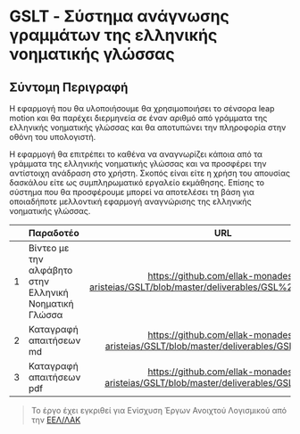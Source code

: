 ﻿# GSLT - Σύστημα ανάγνωσης γραμμάτων της ελληνικής νοηματικής γλώσσας

## Σύντομη Περιγραφή

Η εφαρμογή που θα υλοποιήσουμε  θα χρησιμοποιήσει το σένσορα leap motion και θα παρέχει διερμηνεία σε έναν αριθμό από γράμματα της ελληνικής νοηματικής γλώσσας και θα αποτυπώνει την πληροφορία στην οθόνη του υπολογιστή. 

Η εφαρμογή θα επιτρέπει το καθένα να αναγνωρίζει κάποια από τα γράμματα της ελληνικής νοηματικής γλώσσας και να προσφέρει την αντίστοιχη ανάδραση στο χρήστη. Σκοπός είναι είτε η χρήση του απουσίας δασκάλου είτε ως συμπληρωματικό εργαλείο εκμάθησης.
Επίσης το σύστημα που θα προσφέρουμε μπορεί να αποτελέσει τη βάση για οποιαδήποτε μελλοντική εφαρμογή αναγνώρισης της ελληνικής νοηματικής γλώσσας. 


|       |                          **Παραδοτέο**                            |**URL**|
|:-----:|:------------------------------------------------------------------|:-----:|
|   1   |Βίντεο με την αλφάβητο στην Ελληνική Νοηματική Γλώσσα|https://github.com/ellak-monades-aristeias/GSLT/blob/master/deliverables/GSL%20alphabet.mp4|
|   2   |Καταγραφή απαιτήσεων md|https://github.com/ellak-monades-aristeias/GSLT/blob/master/deliverables/GSLT_del_1.md|
|   3   |Καταγραφή απαιτήσεων pdf|https://github.com/ellak-monades-aristeias/GSLT/blob/master/deliverables/GSLT_del_1.pdf|


> Το έργο έχει εγκριθεί για Ενίσχυση Έργων Ανοιχτού Λογισμικού από την [ΕΕΛ/ΛΑΚ](https://ellak.gr/)
